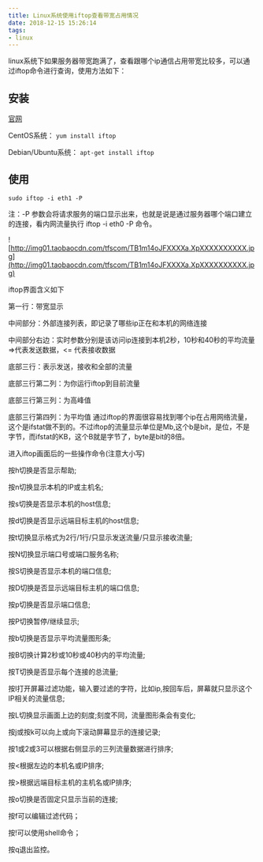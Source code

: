 ```yaml
---
title: Linux系统使用iftop查看带宽占用情况
date: 2018-12-15 15:26:14
tags:
- linux
---
```


linux系统下如果服务器带宽跑满了，查看跟哪个ip通信占用带宽比较多，可以通过iftop命令进行查询，使用方法如下：

## 安装

[官网](http://www.ex-parrot.com/~pdw/iftop/?spm=5176.776699467.2.5.DK8cKp)

CentOS系统：
`yum install iftop`

Debian/Ubuntu系统：
`apt-get install iftop`

## 使用

`sudo iftop -i eth1 -P`

注：-P 参数会将请求服务的端口显示出来，也就是说是通过服务器哪个端口建立的连接，看内网流量执行 iftop -i eth0 -P 命令。

![http://img01.taobaocdn.com/tfscom/TB1m14oJFXXXXa.XpXXXXXXXXXX.jpg](http://img01.taobaocdn.com/tfscom/TB1m14oJFXXXXa.XpXXXXXXXXXX.jpg)


iftop界面含义如下

第一行：带宽显示

中间部分：外部连接列表，即记录了哪些ip正在和本机的网络连接

中间部分右边：实时参数分别是该访问ip连接到本机2秒，10秒和40秒的平均流量=>代表发送数据，<= 代表接收数据

底部三行：表示发送，接收和全部的流量

底部三行第二列：为你运行iftop到目前流量

底部三行第三列：为高峰值

底部三行第四列：为平均值
通过iftop的界面很容易找到哪个ip在占用网络流量，这个是ifstat做不到的。不过iftop的流量显示单位是Mb,这个b是bit，是位，不是字节，而ifstat的KB，这个B就是字节了，byte是bit的8倍。

 

进入iftop画面后的一些操作命令(注意大小写)

按h切换是否显示帮助;

按n切换显示本机的IP或主机名;

按s切换是否显示本机的host信息;

按d切换是否显示远端目标主机的host信息;

按t切换显示格式为2行/1行/只显示发送流量/只显示接收流量;

按N切换显示端口号或端口服务名称;

按S切换是否显示本机的端口信息;

按D切换是否显示远端目标主机的端口信息;

按p切换是否显示端口信息;

按P切换暂停/继续显示;

按b切换是否显示平均流量图形条;

按B切换计算2秒或10秒或40秒内的平均流量;

按T切换是否显示每个连接的总流量;

按l打开屏幕过滤功能，输入要过滤的字符，比如ip,按回车后，屏幕就只显示这个IP相关的流量信息;

按L切换显示画面上边的刻度;刻度不同，流量图形条会有变化;

按j或按k可以向上或向下滚动屏幕显示的连接记录;

按1或2或3可以根据右侧显示的三列流量数据进行排序;

按<根据左边的本机名或IP排序;

按>根据远端目标主机的主机名或IP排序;

按o切换是否固定只显示当前的连接;

按f可以编辑过滤代码；

按!可以使用shell命令；

按q退出监控。

